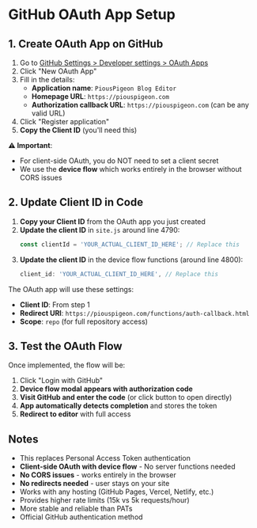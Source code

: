 # GitHub OAuth App Setup

## 1. Create OAuth App on GitHub

1. Go to [GitHub Settings > Developer settings > OAuth Apps](https://github.com/settings/developers)
2. Click "New OAuth App"
3. Fill in the details:
   - **Application name**: `PiousPigeon Blog Editor`
   - **Homepage URL**: `https://piouspigeon.com`
   - **Authorization callback URL**: `https://piouspigeon.com` (can be any valid URL)
4. Click "Register application"
5. **Copy the Client ID** (you'll need this)

**⚠️ Important**: 
- For client-side OAuth, you do NOT need to set a client secret
- We use the **device flow** which works entirely in the browser without CORS issues

## 2. Update Client ID in Code

1. **Copy your Client ID** from the OAuth app you just created
2. **Update the client ID** in `site.js` around line 4790:
   ```javascript
   const clientId = 'YOUR_ACTUAL_CLIENT_ID_HERE'; // Replace this
   ```
3. **Update the client ID** in the device flow functions (around line 4800):
   ```javascript
   client_id: 'YOUR_ACTUAL_CLIENT_ID_HERE', // Replace this
   ```

The OAuth app will use these settings:
- **Client ID**: From step 1
- **Redirect URI**: `https://piouspigeon.com/functions/auth-callback.html`
- **Scope**: `repo` (for full repository access)

## 3. Test the OAuth Flow

Once implemented, the flow will be:
1. Click "Login with GitHub" 
2. **Device flow modal appears with authorization code**
3. **Visit GitHub and enter the code** (or click button to open directly)
4. **App automatically detects completion** and stores the token
5. **Redirect to editor** with full access

## Notes

- This replaces Personal Access Token authentication
- **Client-side OAuth with device flow** - No server functions needed
- **No CORS issues** - works entirely in the browser
- **No redirects needed** - user stays on your site
- Works with any hosting (GitHub Pages, Vercel, Netlify, etc.)
- Provides higher rate limits (15k vs 5k requests/hour)
- More stable and reliable than PATs
- Official GitHub authentication method
